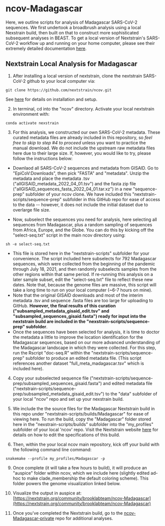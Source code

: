 # ncov-Madagascar

Here, we outline scripts for analysis of Madagascar SARS-CoV-2 sequences. We first undertook a broadbrush analysis using a local Nexstrain build, then built on that to construct more sophisticated subsequent analyses in BEAST. To get a local version of Nextstrain's SARS-CoV-2 workflow up and running on your home computer, please see their extremely detailed documentation [here](https://docs.nextstrain.org/projects/ncov/en/latest/index.html).

## Nextstrain Local Analysis for Madagascar

1. After installing a local version of nextstrain, clone the nextstrain SARS-CoV-2 github to your local computer via:

```
git clone https://github.com/nextstrain/ncov.git
```
See [here](https://docs.nextstrain.org/projects/ncov/en/latest/analysis/setup.html) for details on installation and setup.

2. In terminal, cd into the "ncov" directory. Activate your local nextstrain environment with:
```
conda activate nexstrain
```

3. For this analysis, we constructed our own SARS-CoV-2 metadata. These curated metadata files are already included in this repository, so *feel free to skip to step #4 to proceed* unless you want to practice the manual download. We do not include the upstream raw metadata files here due to their large size. If, however, you would like to try, please follow the instructions below:

- Downlaod all SARS-CoV-2 sequences and metadata from GISAID. Go to "EpiCoV:Downloads", then pick "FASTA" and "metadata". Unzip the metadata and place the metadata .tsv ("allGISAID_metadata_2022_04_01.tsv") and the fasta zip file ("allGISAID_sequences_fasta_2022_04_01.tar.xz") in a new "sequence-prep" subfolder of your ncov clone. We have included this "nextstrain-scripts/sequence-prep" subfolder in this GitHub repo for ease of access to the data -- however, it does not include the initial dataset due to overlarge file size.

- Now, subselect the sequences you need for analysis, here selecting all sequences from Madagascar, plus a random sampling of sequences from  Africa, Europe, and the Globe. You can do this by kicking off the "select-seq.txt" script in the main ncov directory using:

```
sh -e select-seq.txt
```

- This file is stored here in the "nextstrain-scripts" subfolder for your convenience. The script included here subselects for 792 Madagascar sequences, which were collected from the beginning of the pandemic through July 18, 2021, and then randomly subselects samples from the other regions within that same period. If re-running this analysis on a later sample subset, edit the "select-seq.txt" file to reflect these new dates. Note that, because the genome files are massive, this script will take a long time to run on your local computer (~6-7 hours on mine). 
- Note that the original GISAID downloads and most of the interim metadata .tsv and sequence .fasta files are too large for uploading to GitHub. **However, the final results of this curation ("subsampled_metadata_gisaid_edit.tsv" and "subsampled_sequences_gisaid.fasta") ready for input into the nextstrain build are included in the "nexstrain-scripts/sequence-prep" subfolder**.
- Once the sequences have been selected for analysis, it is time to doctor the metadata a little to improve the location identification for the Madagascar sequences, based on our more advanced understanding of the Madagascar landscape in which they were collected. For this step, run the Rscript "doc-seq.R" within the "nextstrain-scripts/sequence-prep" subfolder to produce an edited metadata file. (This script references another dataset "full_meta_madagascar.tsv" which is included here).

4. Copy your subselected sequence file ("nextstrain-scripts/sequence-prep/subsampled_sequences_gisaid.fasta") and edited metadata file ("nextstrain-scripts/sequence-prep/subsampled_metadata_gisaid_edit.tsv") to the "data" subfolder of your local "ncov" repo and set up your nexstrain build.

5. We include the the source files for the Madagascar Nextstrain build in this repo under "nextstrain-scripts/builds/Madagascar" for ease of viewing here. To run the build, copy the "Madagascar" folder stored here in the "nexstrain-scripts/builds" subfolder into the "my_profiles" subfolder of your local 'ncov' repo. Visit the Nextstrain website [here](https://docs.nextstrain.org/projects/ncov/en/latest/guides/workflow-config-file.html) for details on how to edit the specifications of this build.

6. Then, within the your local ncov main repository, kick off your build with the following command line command:
```
snakemake --profile my_profiles/Madagascar -p
```

9. Once complete (it will take a few hours to build), it will produce an "auspice" folder within ncov, which we include here (slightly edited ad-hoc to make clade_membership the default coloring scheme). This folder powers the genome visualization linked below.

10. Visualize the output in auspice at: [https://nextstrain.org/community/brooklabteam/ncov-Madagascar](https://nextstrain.org/community/brooklabteam/ncov-Madagascar)

11. Once you've completed the Nextstrain build, go to the [ncov-Madagascar-private](https://github.com/brooklabteam/ncov-Madagascar-private) repo for additional analyses.



